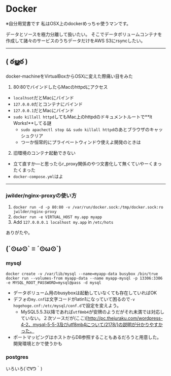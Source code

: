# Docker
※自分用覚書です
私はOSX上のdockerめっちゃ使うマンです。

データとソースを極力分離して扱いたい。
そこでデータボリュームコンテナを作成して諸々のサービスのうちデータだけをAWS S3にrsyncしたい。

---
## ( ఠൠఠ )
docker-machineをVirtualBoxからOSXに変えた際痛い目をみた

1. 80:80でバインドしたらMacのhttpdにアクセス
  - `localhsot`だとMacにバインド
  - `127.0.0.0`だとコンテナにバインド
  - `127.0.0.1`だとMacにバインド
  - `sudo killall httpd`してもMac上のhttpdのドキュメントルートで**It Works!**してる謎
    - `sudo apachectl stop && sudo killall httpd`のあとブラウザのキャッシュクリア
    - つーか恒常的にプライベートウィンドウ使えよ開発のときは
2. 旧環境のコンテナ起動できない
  - 立て直すか―と思ったらr_proxy関係のやつ文書化して無くていやーくまったくまった
  - `docker-compose.yml`はよ

 ---

### jwilder/nginx-proxyの使い方
1. `docker run -d -p 80:80 -v /var/run/docker.sock:/tmp/docker.sock:ro jwilder/nginx-proxy`
2. `docker run -e VIRTUAL_HOST my.app myapp`
3. Add `127.0.0.0.1 localhost my.app` in `/etc/hots`

ありがたや。


### 

## (´⊙ω⊙\` ≡ ´⊙ω⊙\`)

### mysql
```
docker create -v /var/lib/mysql --name=myapp-data busybox /bin/true
docker run --volumes-from myapp-data --name myapp-mysql -p 13306:3306 -e MYSQL_ROOT_PASSWORD=mysql@pass -d mysql
```
 - データボリューム用のbusyboxは起動していなくても存在していればOK
 - デフォの`my.cnf`は文字コードがlatin1になっていて困るので`-v hogehoge.cnf:/etc/mysql/conf.d`で設定を変えよう。
   - MySQL5.5.3以降であれば`utf8mb4`が安牌のようだがそれ未満では対応していない。２次ソースだが(ここ)[http://pc.thejuraku.com/wordpress-4-2、mysql-5-5-3及びutf8mb4について/2178/]の説明が分かりやすかった。
 - ポートマッピングはホストからDB参照することもあるだろうと用意した。開発環境とかで使うかも

### postgres





いろいろ(´ᕦ∀ᕤ｀)
